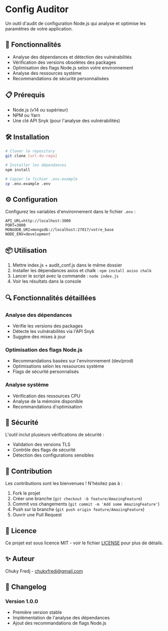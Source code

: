 # Config Auditor

Un outil d'audit de configuration Node.js qui analyse et optimise les paramètres de votre application.

## 🚀 Fonctionnalités

- Analyse des dépendances et détection des vulnérabilités
- Vérification des versions obsolètes des packages
- Optimisation des flags Node.js selon votre environnement
- Analyse des ressources système
- Recommandations de sécurité personnalisées

## 📋 Prérequis

- Node.js (v14 ou supérieur)
- NPM ou Yarn
- Une clé API Snyk (pour l'analyse des vulnérabilités)

## 🛠️ Installation

```bash
# Cloner le repository
git clone [url-du-repo]

# Installer les dépendances
npm install

# Copier le fichier .env.example
cp .env.example .env
```

## ⚙️ Configuration

Configurez les variables d'environnement dans le fichier `.env` :

```env
API_URL=http://localhost:3000
PORT=3000
MONGODB_URI=mongodb://localhost:27017/votre_base
NODE_ENV=development
```

## 📦 Utilisation

1. Mettre index.js + audit_conf.js dans le même dossier
2. Installer les dépendances axios et chalk : `npm install axios chalk`
3. Lancer le script avec la commande : `node index.js`
4. Voir les résultats dans la console

## 🔍 Fonctionnalités détaillées

### Analyse des dépendances
- Vérifie les versions des packages
- Détecte les vulnérabilités via l'API Snyk
- Suggère des mises à jour

### Optimisation des flags Node.js
- Recommandations basées sur l'environnement (dev/prod)
- Optimisations selon les ressources système
- Flags de sécurité personnalisés

### Analyse système
- Vérification des ressources CPU
- Analyse de la mémoire disponible
- Recommandations d'optimisation

## 🔐 Sécurité

L'outil inclut plusieurs vérifications de sécurité :
- Validation des versions TLS
- Contrôle des flags de sécurité
- Détection des configurations sensibles

## 🤝 Contribution

Les contributions sont les bienvenues ! N'hésitez pas à :
1. Fork le projet
2. Créer une branche (`git checkout -b feature/AmazingFeature`)
3. Commit vos changements (`git commit -m 'Add some AmazingFeature'`)
4. Push sur la branche (`git push origin feature/AmazingFeature`)
5. Ouvrir une Pull Request

## 📝 Licence

Ce projet est sous licence MIT - voir le fichier [LICENSE](LICENSE) pour plus de détails.

## ✨ Auteur

Chuky Fredj - chukyfredj@gmail.com

## 📄 Changelog

### Version 1.0.0
- Première version stable
- Implémentation de l'analyse des dépendances
- Ajout des recommandations de flags Node.js
